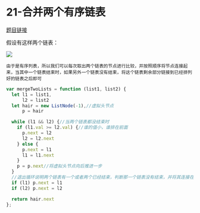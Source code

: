 # 21-合并两个有序链表

[题目链接](https://leetcode.cn/problems/merge-two-sorted-lists/)

假设有这样两个链表：

![](https://assets.leetcode.com/uploads/2020/10/03/merge_ex1.jpg)

`由于是有序列表，所以我们可以每次取出两个链表的节点进行比较，并按照顺序将节点连接起来，当其中一个链表结束时，如果另外一个链表没有结束，将这个链表剩余部分链接到已经排列好的链表之后即可`

```js
var mergeTwoLists = function (list1, list2) {
  let l1 = list1,
      l2 = list2
  let hair = new ListNode(-1),//虚拟头节点
      p = hair

  while (l1 && l2) {//当两个链表都没结束时
    if (l1.val >= l2.val) {//谁的值小，谁排在前面
      p.next = l2
      l2 = l2.next
    } else {
      p.next = l1
      l1 = l1.next
    }
    p = p.next//将虚拟头节点向后推进一步
  }
  //退出循环说明两个链表有一个或者两个已经结束，判断那一个链表没有结束，并将其连接在xin'lian
  if (l1) p.next = l1
  if (l2) p.next = l2

  return hair.next
};
```

